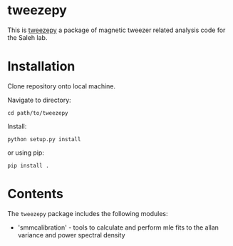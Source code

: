 # tweezepy
This is [tweezepy](https://github.com/RoCaerbannog/tweezepy) a package of magnetic tweezer related analysis code for the Saleh lab.

# Installation
Clone repository onto local machine.
 
Navigate to directory: 
    
    cd path/to/tweezepy
Install:

    python setup.py install
or using pip:
    
    pip install .

    
# Contents
The `tweezepy` package includes the following modules:
* 'smmcalibration' - tools to calculate and perform mle fits to the allan variance and power spectral density

